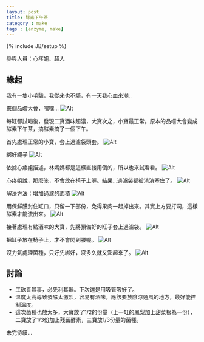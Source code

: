 ```yaml
---
layout: post
title: 酵素下午茶
category : make
tags : [enzyme, make]
---
```

{% include JB/setup %}

參與人員：心疼姐、超人

## 緣起

我有一隻小毛驢，我從來也不騎，有一天我心血來潮..

來個品嚐大會，嘿嘿...
![Alt](/img/make/2012-10-20/DSC00628.JPG)

每缸都試喝後，發現二寶酒味超濃，大寶次之，小寶最正常。原本的品嚐大會變成酵素下午茶，搞酵素搞了一個下午。

首先處理正常的小寶，套上過濾袋頭套。
![Alt](/img/make/2012-10-20/DSC00629.JPG)

綁好繩子
![Alt](/img/make/2012-10-20/DSC00630.JPG)

依據心疼姐描述，林媽媽都是這樣直接用倒的，所以也來試看看。
![Alt](/img/make/2012-10-20/DSC00631.JPG)

心疼姐說，那麼笨，不會放在椅子上喔。結果...過濾袋都被渣渣塞住了。
![Alt](/img/make/2012-10-20/DSC00632.JPG)

解決方法：增加過濾的面積
![Alt](/img/make/2012-10-20/DSC00633.JPG)

用保鮮膜封住缸口，只留一下部份，免得果肉一起掉出來。其實上方要打洞，這樣酵素才能流出來。
![Alt](/img/make/2012-10-20/DSC00634.JPG)

接著處理有點酒味的大寶，先將預備好的缸子套上過濾袋。
![Alt](/img/make/2012-10-20/DSC00635.JPG)

把缸子放在椅子上，才不會閃到腰喔。
![Alt](/img/make/2012-10-20/DSC00636.JPG)

沒力氣處理菌種，只好先綁好，沒多久就又澎起來了。
![Alt](/img/make/2012-10-20/DSC00637.JPG)

## 討論

* 工欲善其事，必先利其器。下次還是用吸管吸好了。
* 溫度太高導致發酵太激烈，容易有酒味，應該要放陰涼通風的地方，最好能控制溫度。
* 這次菌種也放太多，大寶放了1/2的份量（上一缸的鳳梨加上甜菜根為一份），二寶放了1/3份加上殘留酵素，三寶放1/3份量的菌種。

未完待續...

